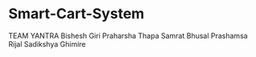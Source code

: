 # Smart-Cart-System

TEAM YANTRA 
Bishesh Giri
Praharsha Thapa
Samrat Bhusal
Prashamsa Rijal
Sadikshya Ghimire
